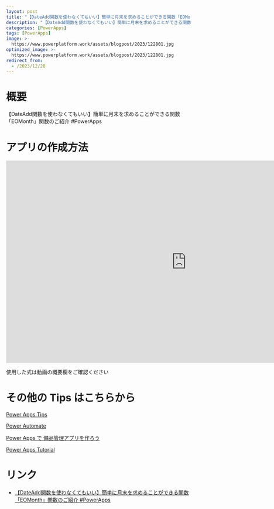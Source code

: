 ```yaml
---
layout: post
title: "【DateAdd関数を使わなくてもいい】簡単に月末を求めることができる関数「EOMonth」関数のご紹介 #PowerApps"
description: "【DateAdd関数を使わなくてもいい】簡単に月末を求めることができる関数「EOMonth」関数のご紹介 #PowerAppsを動画で分かりやすく解説"
categories: [PowerApps]
tags: [PowerApps]
image: >-
  https://www.powerplatform.work/assets/blogpost/2023/122801.jpg
optimized_image: >-
  https://www.powerplatform.work/assets/blogpost/2023/122801.jpg
redirect_from:
  - /2023/12/28
---
```



#  概要

【DateAdd関数を使わなくてもいい】簡単に月末を求めることができる関数「EOMonth」関数のご紹介 #PowerApps


# アプリの作成方法

<iframe width="983" height="553" src="https://www.youtube.com/embed/cu4caAJK_tw" title="YouTube video player" frameborder="0" allow="accelerometer; autoplay; clipboard-write; encrypted-media; gyroscope; picture-in-picture" allowfullscreen></iframe>


使用した式は動画の概要欄をご確認ください


# その他の Tips はこちらから

[Power Apps Tips](https://www.youtube.com/watch?v=VrAQf3JQ7yM&list=PLVhFi1fb3DqakSLVMn22DDcySXh9jtzi- )


[Power Automate](https://www.youtube.com/watch?v=-YnJYT0ASEM&list=PLVhFi1fb3Dqbzic6GieqnLFgD3aTj-eHA)


[Power Apps で 備品管理アプリを作ろう](https://www.youtube.com/playlist?list=PLVhFi1fb3DqZM3HKb8Hea6XEL96990Fyn)


[Power Apps Tutorial](https://www.youtube.com/playlist?list=PLVhFi1fb3DqalxpL974VvAJvV4iWoSbe_)


# リンク


- [【DateAdd関数を使わなくてもいい】簡単に月末を求めることができる関数「EOMonth」関数のご紹介 #PowerApps](https://www.youtube.com/watch?v=cu4caAJK_tw)

